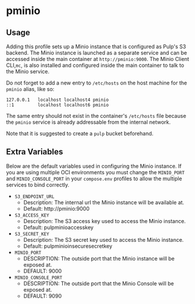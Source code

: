 # pminio

## Usage

Adding this profile sets up a Minio instance that is configured as Pulp's S3 backend. The Minio
instance is launched as a separate service and can be accessed inside the main container at
`http://pminio:9000`. The Minio Client CLI,`mc`, is also installed and configured inside the main 
container to talk to the Minio service.

Do not forget to add a new entry to `/etc/hosts` on the host machine for the `pminio` alias, like
so:
```
127.0.0.1   localhost localhost4 pminio
::1         localhost localhost6 pminio
```

The same entry should not exist in the container's `/etc/hosts` file because the `pminio` service
is already addressable from the internal network.

Note that it is suggested to create a `pulp` bucket beforehand.

## Extra Variables

Below are the default variables used in configuring the Minio instance. If you are using
multiple OCI environments you must change the `MINIO_PORT` and `MINIO_CONSOLE_PORT` in your
`compose.env` profiles to allow the multiple services to bind correctly.

- `S3_ENDPOINT_URL`
    - Description: The internal url the Minio instance will be available at.
    - Default: http://pminio:9000
- `S3_ACCESS_KEY`
    - Description: The S3 access key used to access the Minio instance.
    - Default: pulpminioaccesskey
- `S3_SECRET_KEY`
    - Description: The S3 secret key used to access the Minio instance.
    - Default: pulpminioinsecuresecretkey
- `MINIO_PORT`
    - DESCRIPTION: The outside port that the Minio instance will be exposed at.
    - DEFAULT: 9000
- `MINIO_CONSOLE_PORT`
    - DESCRIPTION: The outside port that the Minio Console will be exposed at.
    - DEFAULT: 9090
